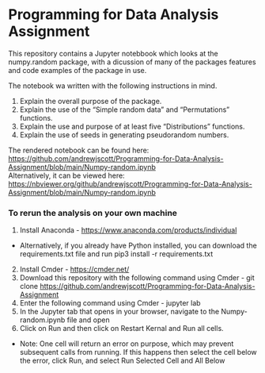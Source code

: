 # Programming for Data Analysis Assignment

This repository contains a Jupyter notebbook which looks at the numpy.random package, with a dicussion of many of the packages features and code examples of the package in use.

The notebook wa written with the following instructions in mind.
1. Explain the overall purpose of the package.
2. Explain the use of the “Simple random data” and “Permutations” functions.
3. Explain the use and purpose of at least five “Distributions” functions.
4. Explain the use of seeds in generating pseudorandom numbers.

The rendered notebook can be found here: https://github.com/andrewjscott/Programming-for-Data-Analysis-Assignment/blob/main/Numpy-random.ipynb     
Alternatively, it can be viewed here: https://nbviewer.org/github/andrewjscott/Programming-for-Data-Analysis-Assignment/blob/main/Numpy-random.ipynb

### To rerun the analysis on your own machine
1. Install Anaconda - https://www.anaconda.com/products/individual
  - Alternatively, if you already have Python installed, you can download the requirements.txt file and run pip3 install -r requirements.txt
2. Install Cmder - https://cmder.net/
3. Download this repository with the following command using Cmder - git clone https://github.com/andrewjscott/Programming-for-Data-Analysis-Assignment
4. Enter the following command using Cmder - jupyter lab
5. In the Jupyter tab that opens in your browser, navigate to the Numpy-random.ipynb file and open 
6. Click on Run and then click on Restart Kernal and Run all cells.
  - Note: One cell will return an error on purpose, which may prevent subsequent calls from running. If this happens then select the cell below the error, click Run, and 
    select Run Selected Cell and All Below
